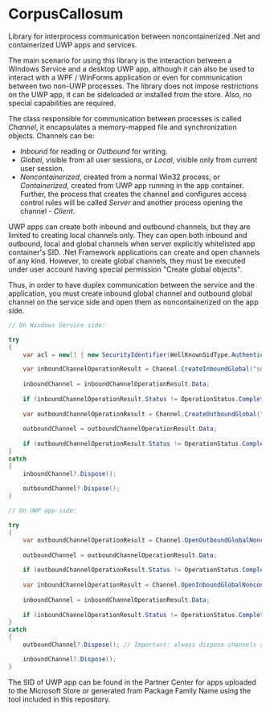 # CorpusCallosum
Library for interprocess communication between noncontainerized .Net and containerized UWP apps and services.

The main scenario for using this library is the interaction between a Windows Service and a desktop UWP app, although it can also be used to interact with a WPF / WinForms application or even for communication between two non-UWP processes. The library does not impose restrictions on the UWP app, it can be sideloaded or installed from the store. Also, no special capabilities are required.

The class responsible for communication between processes is called *Channel*, it encapsulates a memory-mapped file and synchronization objects. Channels can be:
- *Inbound* for reading or *Outbound* for writing.
- *Global*, visible from all user sessions, or *Local*, visible only from current user session.
- *Noncontainerized*, created from a normal Win32 process, or *Containerized*, created from UWP app running in the app container.
Further, the process that creates the channel and configures access control rules will be called *Server* and another process opening the channel - *Client*.

UWP apps can create both inbound and outbound channels, but they are limited to creating local channels only. They can open both inbound and outbound, local and global channels when server explicitly whitelisted app container's SID.
.Net Framework applications can create and open channels of any kind. However, to create global channels, they must be executed under user account having special permission "Create global objects".

Thus, in order to have duplex communication between the service and the application, you must create inbound global channel and outbound global channel on the service side and open them as noncontainerized on the app side.

```csharp
// On Windows Service side:

try
{
    var acl = new[] { new SecurityIdentifier(WellKnownSidType.AuthenticatedUserSid, null), new SecurityIdentifier(YourUwpAppContainerSid) };

    var inboundChannelOperationResult = Channel.CreateInboundGlobal("some_channel_name", acl);
  
    inboundChannel = inboundChannelOperationResult.Data;
  
    if (inboundChannelOperationResult.Status != OperationStatus.Completed) { ... }
  
    var outboundChannelOperationResult = Channel.CreateOutboundGlobal("another_channel_name", acl);
  
    outboundChannel = outboundChannelOperationResult.Data;
  
    if (outboundChannelOperationResult.Status != OperationStatus.Completed) { ... }
}
catch
{
    inboundChannel?.Dispose();
    
    outboundChannel?.Dispose();
}
```

```csharp
// On UWP app side:

try
{
    var outboundChannelOperationResult = Channel.OpenOutboundGlobalNoncontainerized("some_channel_name"); // It's outbound on this side
    
    outboundChannel = outboundChannelOperationResult.Data;
    
    if (outboundChannelOperationResult.Status != OperationStatus.Completed) { ... }
        
    var inboundChannelOperationResult = Channel.OpenInboundGlobalNoncontainerized("another_channel_name");
  
    inboundChannel = inboundChannelOperationResult.Data;
  
    if (inboundChannelOperationResult.Status != OperationStatus.Completed) { ... }    
}
catch
{
    outboundChannel?.Dispose(); // Important: always dispose channels as soon as they became unnecessary. Don't forget to handle UWP app suspension.

    inboundChannel?.Dispose();
}
```

The SID of UWP app can be found in the Partner Center for apps uploaded to the Microsoft Store or generated from Package Family Name using the tool included in this repository.

